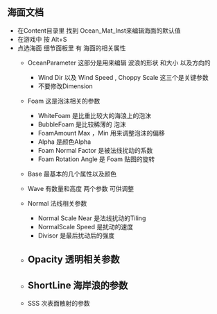 ## 海面文档
- 在Content目录里 找到 Ocean_Mat_Inst来编辑海面的默认值  
- 在游戏中 按 Alt+S
- 点选海面    细节面板里 有 海面的相关属性
  - OceanParameter  这部分是用来编辑 波浪的形状 和大小 以及方向的     
    - Wind Dir 以及 Wind Speed  , Choppy Scale 这三个是关键参数   
    - 不要修改Dimension
  - Foam 这是泡沫相关的参数
      - WhiteFoam 是比重比较大的海浪上的泡沫
      - BubbleFoam 是比较稀薄的 泡沫
      - FoamAmount Max ，Min  用来调整泡沫的偏移
      - Alpha 是颜色Alpha
      - Foam Normal Factor 是被法线扰动的系数
      - Foam Rotation Angle 是 Foam 贴图的旋转   
  - Base 最基本的几个属性以及颜色  
  - Wave 有数量和高度 两个参数  可供调整
  - Normal 法线相关参数
    - Normal Scale Near 是法线扰动的Tiling
    - NormalScale Speed 是扰动的速度  
    - Divisor 是最后扰动后的强度

  - Opacity 透明相关参数
    - 
  - ShortLine 海岸浪的参数  
    -
  - SSS 次表面散射的参数
